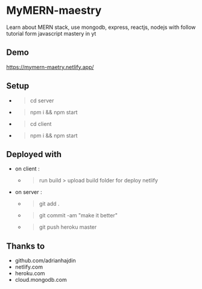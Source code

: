 # MyMERN-maestry
Learn about MERN stack, use mongodb, express, reactjs, nodejs with follow tutorial form javascript mastery in yt


## Demo
https://mymern-maetry.netlify.app/


## Setup
* > cd server
* > npm i && npm start
* > cd client
* > npm i && npm start


## Deployed with 
* on client :
    * > run build > upload build folder for deploy netlify

* on server :
    * > git add .
    * > git commit -am "make it better"
    * > git push heroku master

## Thanks to
* github.com/adrianhajdin
* netlify.com
* heroku.com
* cloud.mongodb.com
